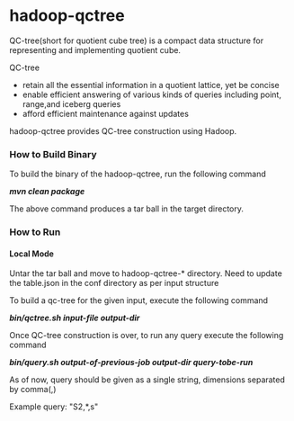 <h1>hadoop-qctree</h1>

QC-tree(short for quotient cube tree) is a compact data structure for representing and implementing quotient cube. 

QC-tree
<ul>
<li> retain all the essential information in a quotient lattice, yet be concise </li>
<li> enable efficient answering of various kinds of queries including point, range,and iceberg queries </li>
<li> afford efficient maintenance against updates </li>
</ul>

hadoop-qctree provides QC-tree construction using Hadoop.

<h3>How to Build Binary</h3>
<p>To build the binary of the hadoop-qctree, run the following command</p>
<i><b>mvn clean package</b></i>
<p>The above command produces a tar ball in the target directory.</p>

<h3>How to Run</h3>
<h4>Local Mode</h4>
<p>Untar the tar ball and move to hadoop-qctree-* directory. Need to update the table.json in the conf directory as per input structure</p>

<p>To build a qc-tree for the given input, execute the following command</p>
<i><b>bin/qctree.sh input-file output-dir</b></i>
<p>Once QC-tree construction is over, to run any query execute the following command</p>
<i><b>bin/query.sh output-of-previous-job output-dir query-tobe-run</b></i>
<p>As of now, query should be given as a single string, dimensions separated by comma(,)</p>
<p>Example query: "S2,*,s"</p>



